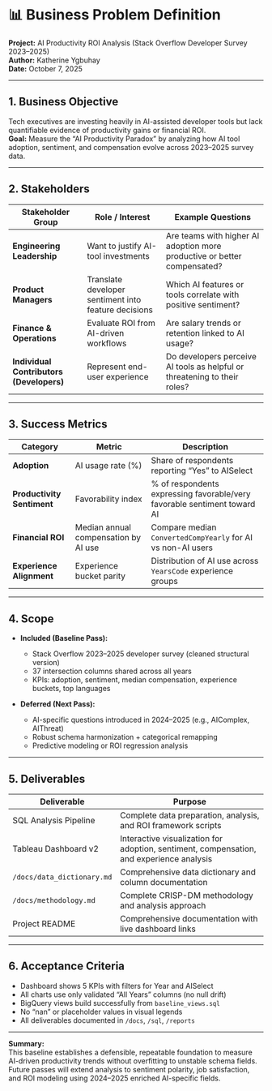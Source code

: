 # 📊 Business Problem Definition  
**Project:** AI Productivity ROI Analysis (Stack Overflow Developer Survey 2023–2025)  
**Author:** Katherine Ygbuhay  
**Date:** October 7, 2025  

---

## 1. Business Objective
Tech executives are investing heavily in AI-assisted developer tools but lack quantifiable evidence of productivity gains or financial ROI.  
**Goal:** Measure the “AI Productivity Paradox” by analyzing how AI tool adoption, sentiment, and compensation evolve across 2023–2025 survey data.

---

## 2. Stakeholders

| Stakeholder Group | Role / Interest | Example Questions |
|-------------------|-----------------|-------------------|
| **Engineering Leadership** | Want to justify AI-tool investments | Are teams with higher AI adoption more productive or better compensated? |
| **Product Managers** | Translate developer sentiment into feature decisions | Which AI features or tools correlate with positive sentiment? |
| **Finance & Operations** | Evaluate ROI from AI-driven workflows | Are salary trends or retention linked to AI usage? |
| **Individual Contributors (Developers)** | Represent end-user experience | Do developers perceive AI tools as helpful or threatening to their roles? |

---

## 3. Success Metrics

| Category | Metric | Description |
|-----------|---------|-------------|
| **Adoption** | AI usage rate (%) | Share of respondents reporting “Yes” to AISelect |
| **Productivity Sentiment** | Favorability index | % of respondents expressing favorable/very favorable sentiment toward AI |
| **Financial ROI** | Median annual compensation by AI use | Compare median `ConvertedCompYearly` for AI vs non-AI users |
| **Experience Alignment** | Experience bucket parity | Distribution of AI use across `YearsCode` experience groups |

---

## 4. Scope

- **Included (Baseline Pass):**  
  - Stack Overflow 2023–2025 developer survey (cleaned structural version)  
  - 37 intersection columns shared across all years  
  - KPIs: adoption, sentiment, median compensation, experience buckets, top languages  

- **Deferred (Next Pass):**  
  - AI-specific questions introduced in 2024–2025 (e.g., AIComplex, AIThreat)  
  - Robust schema harmonization + categorical remapping  
  - Predictive modeling or ROI regression analysis  

---

## 5. Deliverables
| Deliverable | Purpose |
|--------------|----------|
| SQL Analysis Pipeline | Complete data preparation, analysis, and ROI framework scripts |
| Tableau Dashboard v2 | Interactive visualization for adoption, sentiment, compensation, and experience analysis |
| `/docs/data_dictionary.md` | Comprehensive data dictionary and column documentation |
| `/docs/methodology.md` | Complete CRISP-DM methodology and analysis approach |
| Project README | Comprehensive documentation with live dashboard links |

---

## 6. Acceptance Criteria
- Dashboard shows 5 KPIs with filters for Year and AISelect  
- All charts use only validated “All Years” columns (no null drift)  
- BigQuery views build successfully from `baseline_views.sql`  
- No “nan” or placeholder values in visual legends  
- All deliverables documented in `/docs`, `/sql`, `/reports`  

---

**Summary:**  
This baseline establishes a defensible, repeatable foundation to measure AI-driven productivity trends without overfitting to unstable schema fields. Future passes will extend analysis to sentiment polarity, job satisfaction, and ROI modeling using 2024–2025 enriched AI-specific fields.

